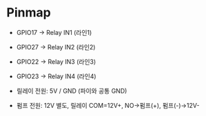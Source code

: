 # Pinmap
- GPIO17 → Relay IN1 (라인1)
- GPIO27 → Relay IN2 (라인2)
- GPIO22 → Relay IN3 (라인3)
- GPIO23 → Relay IN4 (라인4)

- 릴레이 전원: 5V / GND (파이와 공통 GND)
- 펌프 전원: 12V 별도, 릴레이 COM=12V+, NO→펌프(+), 펌프(-)→12V-
